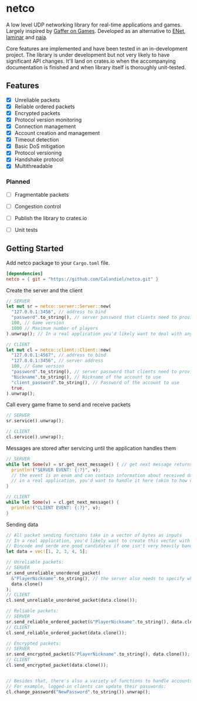 # netco
A low level UDP networking library for real-time applications and games. Largely inspired by [Gaffer on Games][gog]. Developed as an alternative to [ENet][enet], [laminar][laminar] and [naia][naia].

[enet]: http://enet.bespin.org/
[laminar]: https://github.com/TimonPost/laminar
[naia]: https://github.com/naia-lib/naia
[gog]: https://gafferongames.com/

Core features are implemented and have been tested in an in-development project. The library is under development but not very likely to have significant API changes. It'll land on crates.io when the accompanying documentation is finished and when library itself is thoroughly unit-tested.


## Features

* [x] Unreliable packets
* [x] Reliable ordered packets
* [x] Encrypted packets
* [x] Protocol version monitoring
* [x] Connection management
* [x] Account creation and management
* [x] Timeout detection
* [x] Basic DoS mitigation
* [x] Protocol versioning
* [x] Handshake protocol
* [x] Multithreadable

### Planned

* [ ] Fragmentable packets
* [ ] Congestion control
* [ ] Publish the library to crates.io
* [ ] Unit tests


## Getting Started

Add netco package to your `Cargo.toml` file.

```toml
[dependencies]
netco = { git = "https://github.com/Calandiel/netco.git" }
```

Create the server and the client

```rust
// SERVER
let mut sr = netco::server::Server::new(
  "127.0.0.1:3456", // address to bind
  "password".to_string(), // server password that clients need to provide to connect
  100, // Game version
  1000 // Maximum number of players
).unwrap(); // In a real application you'd likely want to deal with any potential errors instead of panicking when they occur

// CLIENT
let mut cl = netco::client::Client::new(
  "127.0.0.1:4567", // address to bind
  "127.0.0.1:3456", // server address
  100, // Game version
  "password".to_string(), // server password that clients need to provide to connect
  "Nickname".to_string(), // Nickname of the account to use
  "client_password".to_string(), // Password of the account to use
  true,
).unwrap();
```

Call every game frame to send and receive packets

```rust
// SERVER
sr.service().unwrap();

// CLIENT
cl.service().unwrap();
```

Messages are stored after servicing until the application handles them

```rust
// SERVER
while let Some(v) = sr.get_next_message() { // get next message returns None when there are no more messages to handle
  println!("SERVER EVENT: {:?}", v);
  // the event is an enum and can contain information about received data packets, newly joining players, time-outs and so on
  // in a real application, you'd want to handle it here (akin to how one would handle events in ENet)
}

// CLIENT
while let Some(v) = cl.get_next_message() {
  println!("CLIENT EVENT: {:?}", v);
}
```

Sending data

```rust
// All packet sending functions take in a vector of bytes as inputs
// In a real application, you'd likely want to create this vector with some serialization library
// Bincode and serde are good candidates if one isn't very heavily bandwidth limited.
let data = vec![1, 2, 3, 4, 5];

// Unreliable packets:
// SERVER
sr.send_unreliable_unordered_packet(
  &"PlayerNickname".to_string(), // the server also needs to specify which client to send the data to. Clients are referenced by their nickname (netco exposes a higher level abstraction than ENet and laminar)
  data.clone()
);
// CLIENT
cl.send_unreliable_unordered_packet(data.clone());

// Reliable packets:
// SERVER
sr.send_reliable_ordered_packet(&"PlayerNickname".to_string(), data.clone());
// CLIENT
cl.send_reliable_ordered_packet(data.clone());

// Encrypted packets:
// SERVER
sr.send_encrypted_packet(&"PlayerNickname".to_string(), data.clone());
// CLIENT
cl.send_encrypted_packet(data.clone());


// Besides that, there's also a variety of functions to handle accounts themselves.
// For example, logged-in clients can update their passwords:
cl.change_password("NewPassword".to_string()).unwrap();
```
